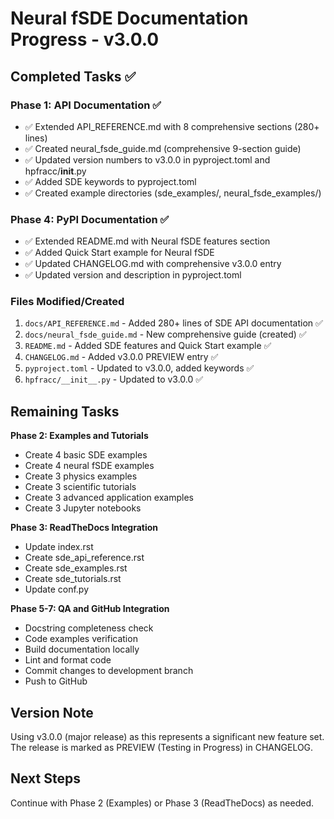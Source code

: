 # Neural fSDE Documentation Progress - v3.0.0

## Completed Tasks ✅

### Phase 1: API Documentation ✅
- ✅ Extended API_REFERENCE.md with 8 comprehensive sections (280+ lines)
- ✅ Created neural_fsde_guide.md (comprehensive 9-section guide)
- ✅ Updated version numbers to v3.0.0 in pyproject.toml and hpfracc/__init__.py
- ✅ Added SDE keywords to pyproject.toml
- ✅ Created example directories (sde_examples/, neural_fsde_examples/)

### Phase 4: PyPI Documentation ✅
- ✅ Extended README.md with Neural fSDE features section
- ✅ Added Quick Start example for Neural fSDE
- ✅ Updated CHANGELOG.md with comprehensive v3.0.0 entry
- ✅ Updated version and description in pyproject.toml

### Files Modified/Created
1. `docs/API_REFERENCE.md` - Added 280+ lines of SDE API documentation ✅
2. `docs/neural_fsde_guide.md` - New comprehensive guide (created) ✅
3. `README.md` - Added SDE features and Quick Start example ✅
4. `CHANGELOG.md` - Added v3.0.0 PREVIEW entry ✅
5. `pyproject.toml` - Updated to v3.0.0, added keywords ✅
6. `hpfracc/__init__.py` - Updated to v3.0.0 ✅

## Remaining Tasks

**Phase 2: Examples and Tutorials**
- Create 4 basic SDE examples
- Create 4 neural fSDE examples  
- Create 3 physics examples
- Create 3 scientific tutorials
- Create 3 advanced application examples
- Create 3 Jupyter notebooks

**Phase 3: ReadTheDocs Integration**
- Update index.rst
- Create sde_api_reference.rst
- Create sde_examples.rst
- Create sde_tutorials.rst
- Update conf.py

**Phase 5-7: QA and GitHub Integration**
- Docstring completeness check
- Code examples verification
- Build documentation locally
- Lint and format code
- Commit changes to development branch
- Push to GitHub

## Version Note
Using v3.0.0 (major release) as this represents a significant new feature set.
The release is marked as PREVIEW (Testing in Progress) in CHANGELOG.

## Next Steps
Continue with Phase 2 (Examples) or Phase 3 (ReadTheDocs) as needed.
